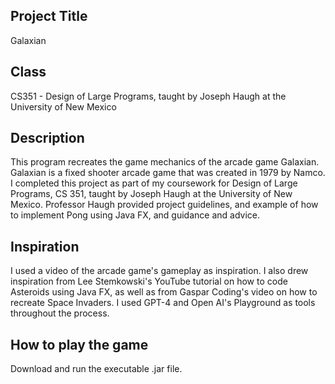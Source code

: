 ## Project Title
Galaxian

## Class
CS351 - Design of Large Programs, taught by Joseph Haugh at the University of New Mexico

## Description
This program recreates the game mechanics of the arcade game Galaxian. Galaxian is a fixed shooter arcade game that was created in 1979 by Namco. I completed this project as part of my coursework for Design of Large Programs, CS 351, taught by Joseph Haugh at the University of New Mexico. Professor Haugh provided project guidelines, and example of how to implement Pong using Java FX, and guidance and advice.

## Inspiration
I used a video of the arcade game's gameplay as inspiration. I also drew inspiration from Lee Stemkowski's YouTube tutorial on how to code Asteroids using Java FX, as well as from Gaspar Coding's video on how to recreate Space Invaders. I used GPT-4 and Open AI's Playground as tools throughout the process. 

## How to play the game
Download and run the executable .jar file. 

